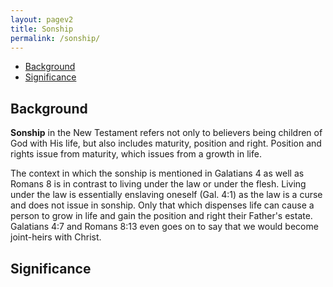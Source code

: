 ```yaml
---
layout: pagev2
title: Sonship
permalink: /sonship/
---
```

- [Background](#background)
- [Significance](#significance)

## Background

**Sonship** in the New Testament refers not only to believers being children of God with His life, but also includes maturity, position and right. Position and rights issue from maturity, which issues from a growth in life.

The context in which the sonship is mentioned in Galatians 4 as well as Romans 8 is in contrast to living under the law or under the flesh. Living under the law is essentially enslaving oneself (Gal. 4:1) as the law is a curse and does not issue in sonship. Only that which dispenses life can cause a person to grow in life and gain the position and right their Father's estate. Galatians 4:7 and Romans 8:13 even goes on to say that we would become joint-heirs with Christ.

## Significance
